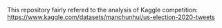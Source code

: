This repository fairly refered to the analysis of Kaggle competition: https://www.kaggle.com/datasets/manchunhui/us-election-2020-tweets

